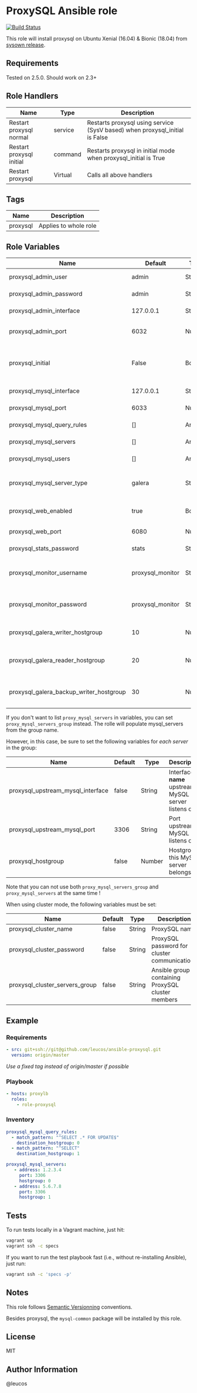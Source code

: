 # ProxySQL Ansible role

[![Build Status](https://travis-ci.org/leucos/ansible-proxysql.svg?branch=master)](https://travis-ci.org/leucos/ansible-proxysql)

This role will install proxysql on Ubuntu Xenial (16.04) & Bionic (18.04) from 
[sysown release](https://github.com/sysown/proxysql/releases).

## Requirements

Tested on 2.5.0. Should work on 2.3+

## Role Handlers

| Name                     | Type    | Description                                                                 |
| ------------------------ | ------- | --------------------------------------------------------------------------- |
| Restart proxysql normal  | service | Restarts proxysql using service (SysV based) when proxysql_initial is False |
| Restart proxysql initial | command | Restarts proxysql in initial mode when proxysql_initial is True             |
| Restart proxysql         | Virtual | Calls all above handlers                                                    |

## Tags

| Name     | Description           |
| -------- | --------------------- |
| proxysql | Applies to whole role |


## Role Variables

| Name                                    | Default             | Type   | Description                                                       |
| -----                                   | -------             | ------ | -----------                                                       |
| proxysql_admin_user                     | admin               | String | Username for ProxySQL admin                                       |
| proxysql_admin_password                 | admin               | String | Password for the above user                                       |
| proxysql_admin_interface                | 127.0.0.1           | String | Bind address for admin interface                                  |
| proxysql_admin_port                     | 6032                | Number | Bind port for administrative interface                            |
| proxysql_initial                        | False               | Bool   | Wipes existing config database when True (see --initial CLI flag) |
| proxysql_mysql_interface                | 127.0.0.1           | String | MySQL bind interface                                              |
| proxysql_mysql_port                     | 6033                | Number | MySQL bind port                                                   |
| proxysql_mysql_query_rules              | []                  | Array  | Configuration-file query rules                                    |
| proxysql_mysql_servers                  | []                  | Array  | Configuration-file servers                                        |
| proxysql_mysql_users                    | []                  | Array  | Configuration-file users                                          |
| proxysql_mysql_server_type              | galera              | String | The backend databases could be 'galera' or 'mysql'                |
| proxysql_web_enabled                    | true                | Bool   |  Enable the ProxySQL 2 stats web or not                           |
| proxysql_web_port                       | 6080                | Number |  The ProxySQL 2 stats web port                                    |
| proxysql_stats_password                 | stats               | String |  Password for stats_credentials                                   |
| proxysql_monitor_username               | proxysql_monitor    | String |  Username for the database account to monitor status              |
| proxysql_monitor_password               | proxysql_monitor    | String |  Password for the database account to monitor status              |
| proxysql_galera_writer_hostgroup        | 10                  | Number |  Group number of writing nodes in Galera Cluster                  |
| proxysql_galera_reader_hostgroup        | 20                  | Number |  Group number of reading nodes in Galera Cluster                  |
| proxysql_galera_backup_writer_hostgroup | 30                  | Number |  Group number of backup writing nodes in Galera Cluster           |

If you don't want to list `proxy_mysql_servers` in variables, you can
set `proxy_mysql_servers_group` instead. The rolle will populate
mysql_servers from the group name.

However, in this case, be sure to set the following variables for _each
server_ in the group:

| Name                              | Default | Type   | Description                                         |
| -----                             | ------- | ------ | --------------------------------------------        |
| proxysql_upstream_mysql_interface | false   | String | Interface **name** upstream MySQL server listens on |
| proxysql_upstream_mysql_port      | 3306    | String | Port upstream MySQL listens on                     |
| proxysql_hostgroup                | false   | Number | Hostgroup this MySQL server belongs to              |

Note that you can not use both `proxy_mysql_servers_group` and
`proxy_mysql_servers` at the same time !

When using cluster mode, the following variables must be set:

| Name                           | Default | Type   | Description                                       |
| -----                          | ------- | ------ | --------------------------------------------      |
| proxysql_cluster_name          | false   | String | ProxySQL name                                     |
| proxysql_cluster_password      | false   | String | ProxySQL password for cluster communications      |
| proxysql_cluster_servers_group | false   | String | Ansible group containing ProxySQL cluster members |

## Example

### Requirements

```yaml
- src: git+ssh://git@github.com/leucos/ansible-proxysql.git
  version: origin/master
```
_Use a fixed tag instead of origin/master if possible_

### Playbook

```yaml
- hosts: proxylb
  roles:
    - role-proxysql
```

### Inventory

```yaml
proxysql_mysql_query_rules:
  - match_pattern: "^SELECT .* FOR UPDATE$"
    destination_hostgroup: 0
  - match_pattern: "^SELECT"
    destination_hostgroup: 1

proxysql_mysql_servers:
   - address: 1.2.3.4
     port: 3306
     hostgroup: 0
   - address: 5.6.7.8
     port: 3306
     hostgroup: 1
```

## Tests

To run tests locally in a Vagrant machine, just hit:

```bash
vagrant up
vagrant ssh -c specs
```

If you want to run the test playbook fast (i.e., without re-installing Ansible),
just run:

```bash
vagrant ssh -c 'specs -p'
```

## Notes

This role follows [Semantic Versionning](http://semver.org/)
conventions.

Besides proxysql, the `mysql-common` package will be installed by this role.

## License

MIT

## Author Information

@leucos

